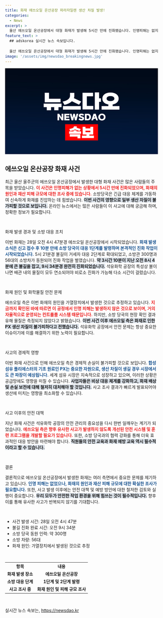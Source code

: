 ```yaml
---
title: 화재 에쓰오일 온산공장 파라자일렌 생산 차질 발생!
categories:
  - News
excerpt: >
  울산 에쓰오일 온산공장에서 대형 화재가 발생해 5시간 만에 진화됐습니다. 인명피해는 없지만 일부 생산 차질이 우려되며, 정확한 화재 원인과 재산 피해 규모는 조사 중입니다.
feature_text: >
  ## adskorea 실시간 뉴스 속보입니다.

  울산 에쓰오일 온산공장에서 대형 화재가 발생해 5시간 만에 진화됐습니다. 인명피해는 없지만 일부 생산 차질이 우려되며, 정확한 화재 원인과 재산 피해 규모는 조사 중입니다.
image: '/assets/img/newsdao_breakingnews.jpg'
---
```


<p><img src="/assets/img/newsdao_breakingnews.jpg" alt="adskorea 속보" /></p>

<h2 data-ke-size="size26">에쓰오일 온산공장 화재 사건</h2>

<p data-ke-size="size16">최근 울산 울주군의 에쓰오일 온산공장에서 발생한 대형 화재 사건은 많은 사람들의 주목을 받았습니다. <b><span style="color: #ee2323;">이 사건은 인명피해가 없는 상황에서 5시간 만에 진화되었으며, 화재의 원인과 재산 피해 규모에 대한 조사 중에 있습니다.</span></b> 소방당국은 긴급 대응 체계를 가동하여 신속하게 화재를 진압하는 데 힘썼습니다. <b><span style="background-color: #21538527;">이번 사건의 영향으로 일부 생산 차질이 불가피할 것으로 보입니다.</span></b> 온라인 뉴스에서는 많은 사람들이 이 사고에 대해 궁금해 하며, 정확한 정보가 필요합니다.</p>

<p data-ke-size="size16">&nbsp;</p>

<p>화재 발생 경과 및 소방 대응 조치</p>

<p data-ke-size="size16">이번 화재는 28일 오전 4시 47분경 에쓰오일 온산공장에서 시작되었습니다. <b><span style="color: #1a5490;">화재 발생 소식은 신고 접수 후 10분 만에 소방 당국이 대응 1단계를 발령하며 본격적인 진화 작업이 시작되었습니다.</span></b> 5시 21분경 불길이 거세자 대응 2단계로 확대되었고, 소방관 300명과 56대의 소방차가 동원되어 진화 작업을 벌였습니다. <b><span style="background-color: #21538527;">약 3시간 10분이 지난 오전 8시 4분에 큰 불길을 잡고, 9시 34분경 완전히 진화되었습니다.</span></b> 석유화학 공장의 특성상 불이 나면 배관 내의 물질이 모두 연소되어야 비로소 진화가 가능해 다소 시간이 걸렸습니다.</p>

<p data-ke-size="size16">&nbsp;</p>

<p>화재 원인 및 화학물질 안전 문제</p>

<p data-ke-size="size16">에쓰오일 측은 이번 화재의 원인을 가열장치에서 발생한 것으로 추정하고 있습니다. <b><span style="color: #ee2323;">지금까지 확인된 바에 따르면 이 공정에서 인명 피해는 발생하지 않은 것으로 보이며, 거의 자율적으로 운영되는 컨트롤룸 시스템 때문입니다.</span></b> 하지만, 소방 당국의 현장 확인 결과 유해 물질은 측정되지 않았다고 밝혔습니다. <b><span style="background-color: #21538527;">이번 사건 이후 에쓰오일 측은 화재로 인한 PX 생산 차질이 불가피하다고 전했습니다.</span></b> 석유화학 공장에서 안전 문제는 항상 중요한 이슈이기에 이를 해결하기 위한 노력이 필요합니다.</p>

<p data-ke-size="size16">&nbsp;</p>

<p>사고의 경제적 영향</p>

<p data-ke-size="size16">이번 화재 사건으로 인해 에쓰오일 측은 경제적 손실이 불가피할 것으로 보입니다. <b><span style="color: #1a5490;">합성섬유 폴리에스터의 기초 원료인 PX는 중요한 자원으로, 생산 차질이 생길 경우 시장에서도 큰 파장이 예상됩니다.</span></b> 세계 섬유 시장은 지속적으로 성장하고 있으며, 이러한 상황은 공급망에도 영향을 미칠 수 있습니다. <b><span style="background-color: #21538527;">사업자들은 비상 대응 체계를 강화하고, 화재 배상 및 손실 보전에 대해 철저히 대처해야 할 것입니다.</span></b> 사고 조사 결과가 빠르게 발표되어야 생산에 미치는 영향을 최소화할 수 있습니다.</p>

<p data-ke-size="size16">&nbsp;</p>

<p>사고 이후의 안전 대책</p>

<p data-ke-size="size16">지난 화재 사건은 석유화학 공장의 안전 관리의 중요성을 다시 한번 일깨우는 계기가 되었습니다. <b><span style="color: #ee2323;">에쓰오일 측은 향후 유사한 사고가 발생하지 않도록 개선된 안전 시스템 및 훈련 프로그램을 개발할 필요가 있습니다.</span></b> 또한, 소방 당국과의 협력 강화를 통해 더욱 효과적인 대응 방안을 마련해야 합니다. <b><span style="background-color: #21538527;">직원들의 안전 교육과 화재 예방 교육 역시 필수적이라고 할 수 있습니다.</span></b></p>

<p data-ke-size="size16">&nbsp;</p>

<p>결론</p>

<p data-ke-size="size16">결론적으로 에쓰오일 온산공장에서 발생한 화재는 여러 측면에서 중요한 문제를 제기하고 있습니다. <b><span style="color: #1a5490;">인명 피해는 없었으나, 화재의 원인과 재산 피해 규모에 대한 확실한 조사가 필요합니다.</span></b> 또한, 사고 발생 이후에는 안전 대책 및 예방 방안에 대한 철저한 검토와 실행이 중요합니다. <b><span style="background-color: #21538527;">우리 모두가 안전한 작업 환경을 위해 힘쓰는 것이 필수적입니다.</span></b> 향후 이를 통해 유사한 사고가 반복되지 않기를 기대합니다.</p>

<p data-ke-size="size16">&nbsp;</p>

<ul>
  <li>사건 발생 시간: 28일 오전 4시 47분</li>
  <li>불길 진화 완료 시간: 오전 9시 34분</li>
  <li>소방 당국 동원 인력: 약 300명</li>
  <li>소방 차량: 56대</li>
  <li>화재 원인: 가열장치에서 발생된 것으로 추정</li>
</ul>

<p data-ke-size="size16">&nbsp;</p>

<table style="width: 100%;">
  <tr>
    <td style="text-align: center; height: 17px;"><b>항목</b></td>
    <td style="text-align: center; height: 17px;"><b>내용</b></td>
  </tr>
  <tr>
    <td style="text-align: center; height: 17px;"><b>화재 발생 장소</b></td>
    <td style="text-align: center; height: 17px;"><b>에쓰오일 온산공장</b></td>
  </tr>
  <tr>
    <td style="text-align: center; height: 17px;"><b>소방 대응 단계</b></td>
    <td style="text-align: center; height: 17px;"><b>1단계 및 2단계 발령</b></td>
  </tr>
  <tr>
    <td style="text-align: center; height: 17px;"><b>사고 조사 중</b></td>
    <td style="text-align: center; height: 17px;"><b>화재 원인 및 피해 규모 조사</b></td>
  </tr>
</table>

<p data-ke-size="size16">&nbsp;</p>
실시간 뉴스 속보는, <a href="https://newsdao.kr" rel="dofollow">https://newsdao.kr</a>


